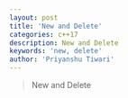 ```yaml
---
layout: post
title: 'New and Delete'
categories: c++17
description: New and Delete
keywords: 'new, delete'
author: 'Priyanshu Tiwari'
---
```


> New and Delete
